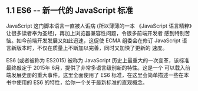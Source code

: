 ## 1.1 ES6 -- 新一代的 JavaScript 标准

JavaScript 这门脚本语言一直被人诟病 (所以薄薄的一本 《JavaScript 语言精粹》让很多读者奉为圣经)，再加上浏览器兼容性问题，令很多前端开发者
感到特别苦恼。如今前端开发发展又如此迅速，这促使 ECMA 组委会在修订 JavaScript 语言新版本时，不仅在质量上不断加以完善，同时又加快了更新的
速度。

ES6 (或者被称为 ES2015) 被称为 JavaScript 历史上最重大的一次变革，该标准最终敲定于 2015年 6月，提供了非常多语言级别新的特性。这是一个
可以载入前端发展史册的重大事件。这里全面使用了 ES6 标准，在这里会简单描述一些在本书中使用的 ES6 的特性，给你一个关于最新标准的直观概念。